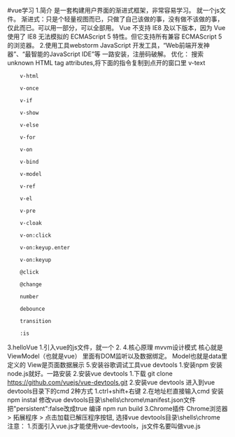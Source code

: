 #vue学习
1.简介
    是一套构建用户界面的渐进式框架，非常容易学习。
    就一个js文件。
    渐进式：只是个轻量视图而已，只做了自己该做的事，没有做不该做的事，仅此而已。可以用一部分，可以全部用。
    Vue 不支持 IE8 及以下版本，因为 Vue 使用了 IE8 无法模拟的 ECMAScript 5 特性。但它支持所有兼容 ECMAScript 5 的浏览器。
2.使用工具webstorm
	JavaScript 开发工具，“Web前端开发神器”、“最智能的JavaScript IDE”等
    一路安装，注册码破解。
    优化：
        搜索 unknown HTML tag attributes,将下面的指令复制到点开的窗口里
        v-text
        
        v-html
        
        v-once
        
        v-if
        
        v-show
        
        v-else
        
        v-for
        
        v-on
        
        v-bind
        
        v-model
        
        v-ref
        
        v-el
        
        v-pre
        
        v-cloak
        
        v-on:click
        
        v-on:keyup.enter
        
        v-on:keyup
        
        @click
        
        @change
        
        number
        
        debounce
        
        transition
        
        :is
3.helloVue
	1.引入vue的js文件，就一个
	2.
4.核心原理
    mvvm设计模式 
    核心就是 ViewModel（也就是vue） 里面有DOM监听以及数据绑定。
    Model也就是data里定义的
    View是页面数据展示 
5.安装谷歌调试工具vue devtools
    1.安装npm
        安装node.js就好。一路安装
    2.安装vue devtools
        1.下载 git clone https://github.com/vuejs/vue-devtools.git
        2.安装vue devtools 
            进入到vue devtools目录下的cmd 2种方式 1.ctrl+shift+右键 2.在地址栏直接输入cmd
            安装  npm instal
            修改vue devtools目录\shells\chrome\manifest.json文件 把"persistent":false改成true
            编译  npm run build
        3.Chrome插件
            Chrome浏览器 >  拓展程序 > 点击加载已解压程序按钮, 
            选择vue devtools目录\shells\chrome
        注意：
            1.页面引入vue.js才能使用vue-devtools，js文件名要叫做vue.js